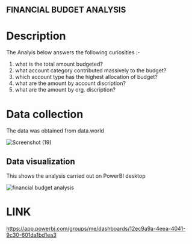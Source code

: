 ## FINANCIAL BUDGET ANALYSIS
# Description
The Analyis below answers the following curiosities :-
1. what is the total amount budgeted?
2. what account category contributed massively to the budget?
3. which account type has the highest allocation of budget?
4. what are the amount by account discription?
5. what are the amount by org. discription?
# Data collection 
The data was obtained from data.world

![Screenshot (19)](https://user-images.githubusercontent.com/112221807/187087209-7f424c3a-5d2c-49aa-9357-401745e39d2d.png)
## Data visualization
This shows the analysis carried out on PowerBI desktop

![financial budget analysis](https://user-images.githubusercontent.com/112221807/187087301-4375c2d3-cedc-4b58-81b2-4d4da7f1e579.png)


# LINK

https://app.powerbi.com/groups/me/dashboards/12ec9a9a-4eea-4041-9c30-601da1bd1ea3
